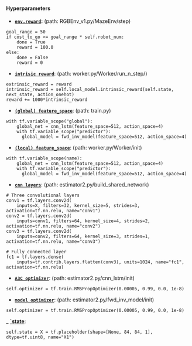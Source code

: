 #### Hyperparameters

- __[`env.reward`](RGBEnv_v1.py#L103):__ (path: RGBEnv_v1.py/MazeEnv/step)     
```buildoutcfg
goal_range = 50
if cost_to_go <= goal_range * self.robot_num:
    done = True
    reward = 100.0
else:
    done = False
    reward = 0
```   

- __[`intrisic reward`](worker.py#L160)__: (path: worker.py/Worker/run_n_step/)
```buildoutcfg
extrinsic_reward = reward
intrinsic_reward = self.local_model.intrinsic_reward(self.state, next_state, action_onehot)
reward += 1000*intrinsic_reward
```

- __[`(global) feature_space`](train.py/#L85)__: (path: train.py)
```buildoutcfg
with tf.variable_scope("global"):
    global_net = cnn_lstm(feature_space=512, action_space=4)
    with tf.variable_scope("predictor"):
      global_model = fwd_inv_model(feature_space=512, action_space=4)    
```

- __[`(local) feature_space`](worker.py/#L88)__: (path: worker.py/Worker/init)
```buildoutcfg
with tf.variable_scope(name):
    global_net = cnn_lstm(feature_space=512, action_space=4)
    with tf.variable_scope("predictor"):
      global_model = fwd_inv_model(feature_space=512, action_space=4)    
```


- __[`cnn layers`](estimators2.py/#L18)__: (path: estimator2.py/build_shared_network)
```buildoutcfg
# Three convolutional layers
conv1 = tf.layers.conv2d(
    inputs=X, filters=32, kernel_size=5, strides=3, activation=tf.nn.relu, name="conv1")
conv2 = tf.layers.conv2d(
    inputs=conv1, filters=64, kernel_size=4, strides=2, activation=tf.nn.relu, name="conv2")
conv3 = tf.layers.conv2d(
    inputs=conv2, filters=64, kernel_size=3, strides=1, activation=tf.nn.relu, name="conv3")

# Fully connected layer
fc1 = tf.layers.dense(
    inputs=tf.contrib.layers.flatten(conv3), units=1024, name="fc1", activation=tf.nn.relu)
```

- __[`A3C optimizer`](estimators2.py/#L150)__: (path: estimator2.py/cnn_lstm/init)
```buildoutcfg
self.optimizer = tf.train.RMSPropOptimizer(0.00005, 0.99, 0.0, 1e-8)
```

- __[`model optimizer`](estimators2.py/#L220)__: (path: estimator2.py/fwd_inv_model/init)
```buildoutcfg
self.optimizer = tf.train.RMSPropOptimizer(0.00005, 0.99, 0.0, 1e-8)
```
_ __[`state](estimators2.py#L71)__:
```buildoutcfg
self.state = X = tf.placeholder(shape=[None, 84, 84, 1], dtype=tf.uint8, name="X1")

```